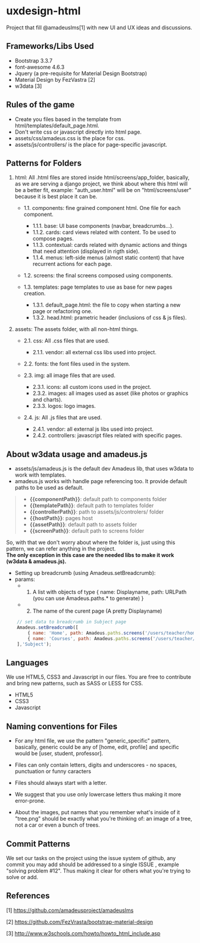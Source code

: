 # uxdesign-html   
Project that fill @amadeuslms[1] with new UI and UX ideas and discussions.

## Frameworks/Libs Used

* Bootstrap 3.3.7
* font-awesome 4.6.3
* Jquery (a pre-requisite for Material Design Bootstrap)
* Material Design by FezVastra [2]
* w3data [3]

## Rules of the game

 - Create you files based in the template from html/templates/default_page.html.
 - Don't write css or javascript directly into html page.
 - assets/css/amadeus.css is the place for css.
 - assets/js/controllers/ is the place for page-specific javascript.

## Patterns for Folders

1. html: All .html files are stored inside html/screens/app_folder, basically, as we are serving a django project, we think about where this html will be a better fit, example: "auth_user.html" will be on "html/screens/user" because it is best place it can be.   
	- 1.1. components: fine grained component html. One file for each component.   
		- 1.1.1. base: UI base components (navbar, breadcrumbs...).   
		- 1.1.2. cards: card views related with content. To be used to compose pages.   
		- 1.1.3. contextual: cards related with dynamic actions and things that need attention (displayed in rigth side).   
		- 1.1.4. menus: left-side menus (almost static content) that have recurrent actions for each page.   
   
	- 1.2. screens: the final screens composed using components.   
   
	- 1.3. templates: page templates to use as base for new pages creation.   
		- 1.3.1. default_page.html: the file to copy when starting a new page or refactoring one.   
		- 1.3.2. head.html: prametric header (inclusions of css & js files).   

2. assets: The assets folder, with all non-html things.   
	- 2.1. css: All .css files that are used.   
		- 2.1.1. vendor: all external css libs used into project.   
   
	- 2.2. fonts: the font files used in the system.   
   
	- 2.3. img: all image files that are used.   
		- 2.3.1. icons: all custom icons used in the project.   
		- 2.3.2. images: all images used as asset (like photos or graphics and charts).   
		- 2.3.3. logos: logo images.   
   	
	- 2.4. js: All .js files that are used.   
		- 2.4.1. vendor: all external js libs used into project.   
		- 2.4.2. controllers: javascript files related with specific pages.   

## About w3data usage and amadeus.js

 - assets/js/amadeus.js is the default dev Amadeus lib, that uses w3data to work with templates.
 - amadeus.js works with handle page referencing too. It provide default paths to be used as default.

 > * **{{componentPath}}**: default path to components folder
 > * **{{templatePath}}**: default path to templates folder
 > * **{{controllerPath}}**: path to assets/js/controlers/ folder
 > * **{{hostPath}}**: pages host
 > * **{{assetPath}}**: default path to assets folder
 > * **{{screenPath}}**: default path to screens folder

 So, with that we don't worry about where the folder is, just using this pattern, we can refer anything in the project.   
 **The only exception in this case are the needed libs to make it work (w3data & amadeus.js).**

 - Setting up breadcrumb (using Amadeus.setBreadcrumb):
 - params:   
 	- 1. A list with objects of type { name: Displayname, path: URLPath (you can use Amadeus.paths.* to generate) }   
	- 2. The name of the curent page (A pretty Displayname)   

```Javascript
	// set data to breadcrumb in Subject page
	Amadeus.setBreadcrumb([
		{ name: 'Home', path: Amadeus.paths.screens('/users/teacher/home_teacher.html') },
		{ name: 'Courses', path: Amadeus.paths.screens('/users/teacher/home_course_teacher.html') }
	],'Subject');
``` 

## Languages   
We use HTML5, CSS3 and Javascript in our files. You are free to contribute and bring new patterns, such as SASS or LESS for CSS. 

* HTML5
* CSS3
* Javascript

## Naming conventions for Files

 * For any html file, we use the pattern "generic_specific" pattern, basically, generic could be any of [home, edit, profile] and specific would be [user, student, professor].

 * Files can only contain letters, digits and underscores - no spaces, punctuation or funny caracters

 * Files should always start with a letter.

 * We suggest that you use only lowercase letters thus making it more error-prone.

 * About the images, put names that you remember what's inside of it "tree.png" should be exactly what you're thinking of: an image of a tree, not a car or even  a bunch of trees.


## Commit Patterns   
We set our tasks on the project using the issue system of github, any commit you may add should be addressed to a single ISSUE , example "solving problem #12". Thus making it clear for others what you're trying to solve or add.

## References
[1] https://github.com/amadeusproject/amadeuslms

[2] https://github.com/FezVrasta/bootstrap-material-design

[3] http://www.w3schools.com/howto/howto_html_include.asp